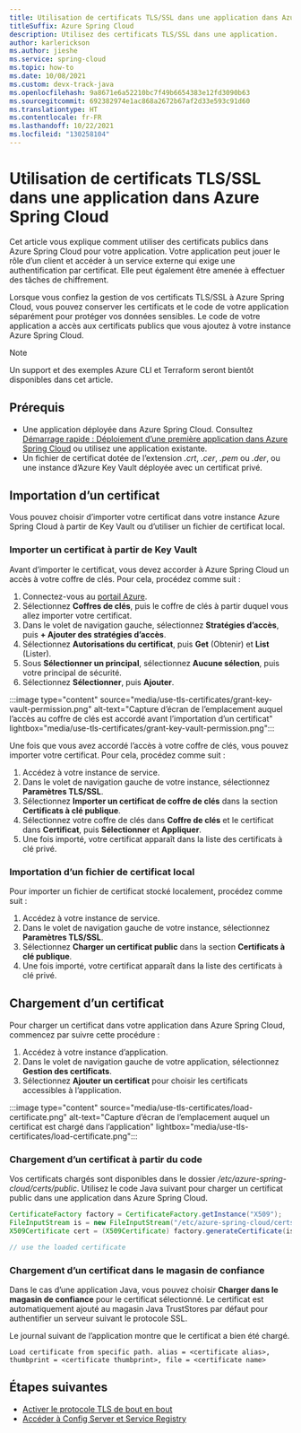 ```yaml
---
title: Utilisation de certificats TLS/SSL dans une application dans Azure Spring Cloud
titleSuffix: Azure Spring Cloud
description: Utilisez des certificats TLS/SSL dans une application.
author: karlerickson
ms.author: jieshe
ms.service: spring-cloud
ms.topic: how-to
ms.date: 10/08/2021
ms.custom: devx-track-java
ms.openlocfilehash: 9a8671e6a52210bc7f49b6654383e12fd3090b63
ms.sourcegitcommit: 692382974e1ac868a2672b67af2d33e593c91d60
ms.translationtype: HT
ms.contentlocale: fr-FR
ms.lasthandoff: 10/22/2021
ms.locfileid: "130258104"
---
```

# <a name="use-tlsssl-certificates-in-your-application-in-azure-spring-cloud"></a>Utilisation de certificats TLS/SSL dans une application dans Azure Spring Cloud

Cet article vous explique comment utiliser des certificats publics dans Azure Spring Cloud pour votre application. Votre application peut jouer le rôle d’un client et accéder à un service externe qui exige une authentification par certificat. Elle peut également être amenée à effectuer des tâches de chiffrement.  

Lorsque vous confiez la gestion de vos certificats TLS/SSL à Azure Spring Cloud, vous pouvez conserver les certificats et le code de votre application séparément pour protéger vos données sensibles. Le code de votre application a accès aux certificats publics que vous ajoutez à votre instance Azure Spring Cloud.

> [!NOTE]
> Un support et des exemples Azure CLI et Terraform seront bientôt disponibles dans cet article.

## <a name="prerequisites"></a>Prérequis

- Une application déployée dans Azure Spring Cloud. Consultez [Démarrage rapide : Déploiement d’une première application dans Azure Spring Cloud](./quickstart.md) ou utilisez une application existante.
- Un fichier de certificat dotée de l’extension *.crt*, *.cer*, *.pem* ou *.der*, ou une instance d’Azure Key Vault déployée avec un certificat privé.

## <a name="import-a-certificate"></a>Importation d’un certificat

Vous pouvez choisir d’importer votre certificat dans votre instance Azure Spring Cloud à partir de Key Vault ou d’utiliser un fichier de certificat local.

### <a name="import-a-certificate-from-key-vault"></a>Importer un certificat à partir de Key Vault

Avant d’importer le certificat, vous devez accorder à Azure Spring Cloud un accès à votre coffre de clés. Pour cela, procédez comme suit :

1. Connectez-vous au [portail Azure](https://portal.azure.com).
1. Sélectionnez **Coffres de clés**, puis le coffre de clés à partir duquel vous allez importer votre certificat.
1. Dans le volet de navigation gauche, sélectionnez **Stratégies d’accès**, puis **+ Ajouter des stratégies d’accès**.
1. Sélectionnez **Autorisations du certificat**, puis **Get** (Obtenir) et **List** (Lister).
1. Sous **Sélectionner un principal**, sélectionnez **Aucune sélection**, puis votre principal de sécurité.
1. Sélectionnez **Sélectionner**, puis **Ajouter**.

:::image type="content" source="media/use-tls-certificates/grant-key-vault-permission.png" alt-text="Capture d’écran de l’emplacement auquel l’accès au coffre de clés est accordé avant l’importation d’un certificat" lightbox="media/use-tls-certificates/grant-key-vault-permission.png":::

Une fois que vous avez accordé l’accès à votre coffre de clés, vous pouvez importer votre certificat. Pour cela, procédez comme suit :

1. Accédez à votre instance de service.
1. Dans le volet de navigation gauche de votre instance, sélectionnez **Paramètres TLS/SSL**.
1. Sélectionnez **Importer un certificat de coffre de clés** dans la section **Certificats à clé publique**.
1. Sélectionnez votre coffre de clés dans **Coffre de clés** et le certificat dans **Certificat**, puis **Sélectionner** et **Appliquer**.
1. Une fois importé, votre certificat apparaît dans la liste des certificats à clé privé.

### <a name="import-a-local-certificate-file"></a>Importation d’un fichier de certificat local

Pour importer un fichier de certificat stocké localement, procédez comme suit :

1. Accédez à votre instance de service.
1. Dans le volet de navigation gauche de votre instance, sélectionnez **Paramètres TLS/SSL**.
1. Sélectionnez **Charger un certificat public** dans la section **Certificats à clé publique**.
1. Une fois importé, votre certificat apparaît dans la liste des certificats à clé privé.

## <a name="load-a-certificate"></a>Chargement d’un certificat

Pour charger un certificat dans votre application dans Azure Spring Cloud, commencez par suivre cette procédure :

1. Accédez à votre instance d’application.
1. Dans le volet de navigation gauche de votre application, sélectionnez **Gestion des certificats**.
1. Sélectionnez **Ajouter un certificat** pour choisir les certificats accessibles à l’application.

:::image type="content" source="media/use-tls-certificates/load-certificate.png" alt-text="Capture d’écran de l’emplacement auquel un certificat est chargé dans l’application" lightbox="media/use-tls-certificates/load-certificate.png":::

### <a name="load-a-certificate-from-code"></a>Chargement d’un certificat à partir du code

Vos certificats chargés sont disponibles dans le dossier */etc/azure-spring-cloud/certs/public*. Utilisez le code Java suivant pour charger un certificat public dans une application dans Azure Spring Cloud.

```java
CertificateFactory factory = CertificateFactory.getInstance("X509");
FileInputStream is = new FileInputStream("/etc/azure-spring-cloud/certs/public/<certificate name>");
X509Certificate cert = (X509Certificate) factory.generateCertificate(is);

// use the loaded certificate
```

### <a name="load-a-certificate-into-the-trust-store"></a>Chargement d’un certificat dans le magasin de confiance

Dans le cas d’une application Java, vous pouvez choisir **Charger dans le magasin de confiance** pour le certificat sélectionné. Le certificat est automatiquement ajouté au magasin Java TrustStores par défaut pour authentifier un serveur suivant le protocole SSL.

Le journal suivant de l’application montre que le certificat a bien été chargé.

```
Load certificate from specific path. alias = <certificate alias>, thumbprint = <certificate thumbprint>, file = <certificate name>
```

## <a name="next-steps"></a>Étapes suivantes

* [Activer le protocole TLS de bout en bout](./how-to-enable-end-to-end-tls.md)
* [Accéder à Config Server et Service Registry](./how-to-access-data-plane-azure-ad-rbac.md)

